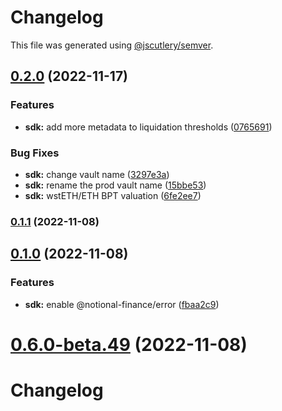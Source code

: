 # Changelog

This file was generated using [@jscutlery/semver](https://github.com/jscutlery/semver).

## [0.2.0](https://github.com/notional-finance/notional-monorepo/compare/sdk-0.1.1...sdk-0.2.0) (2022-11-17)


### Features

* **sdk:** add more metadata to liquidation thresholds ([0765691](https://github.com/notional-finance/notional-monorepo/commit/076569187424f66847f762a26f93cb88bddddc11))


### Bug Fixes

* **sdk:** change vault name ([3297e3a](https://github.com/notional-finance/notional-monorepo/commit/3297e3a5cdae3393e01d6b491b61658a07b4ea4a))
* **sdk:** rename the prod vault name ([15bbe53](https://github.com/notional-finance/notional-monorepo/commit/15bbe536fde57921a853f847ed838512b79ce516))
* **sdk:** wstETH/ETH BPT valuation ([6fe2ee7](https://github.com/notional-finance/notional-monorepo/commit/6fe2ee7ecf28092b0422c80ea541b911511dd721))

### [0.1.1](https://github.com/notional-finance/notional-monorepo/compare/sdk-0.1.0...sdk-0.1.1) (2022-11-08)

## [0.1.0](https://github.com/notional-finance/notional-monorepo/compare/sdk-0.6.0-beta.48...sdk-0.1.0) (2022-11-08)


### Features

* **sdk:** enable @notional-finance/error ([fbaa2c9](https://github.com/notional-finance/notional-monorepo/commit/fbaa2c9a0efcd64801787a055d8b78245d880ad6))

# [0.6.0-beta.49](https://github.com/notional-finance/notional-monorepo/compare/sdk-0.6.0-beta.48...sdk-0.6.0-beta.49) (2022-11-08)



# Changelog
